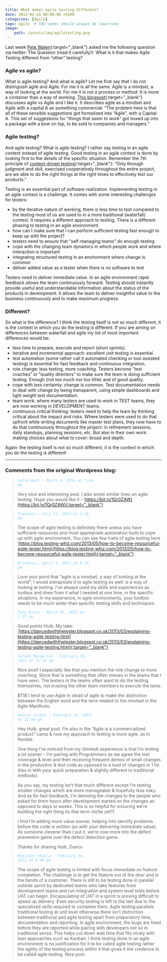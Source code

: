 ```yaml
---
title: What makes agile testing different?
date: 2013-02-24 00:00:00 +0100
categories: [Agile]
tags: agile  # TAG names should always be lowercase
image:
    path: /assets/img/agiletesting.png
---
```


Last week [Pete Walen](https://rhythmoftesting.blogspot.com/){:target="_blank"} asked me the following question via twitter: The Question (read it carefully!): What is it that makes Agile Testing different from “other” testing?

### Agile vs agile?

What is agile testing? And what is agile? Let me first say that I do not distinguish agile and Agile. For me it is all the same. Agile is a mindset, a way of looking at the world. For me it is not a process or method. It is more a container than a way of working. [This blogpost](https://www.rodhilton.com/2010/09/10/agile-with-a-capital-a-vs-agile-with-a-lowercase-a/){:target="_blank"} discusses agile vs Agile and I like it. It describes agile as a mindset and Agile with a capital A as something commercial: “The problem here is that all of these sensible suggestions got formalized into “Agile”, with a Capital A. This set of suggestions for “things that seem to work” got boxed up into a package with a bow on top, to be sold to companies and managers.”

### Agile testing?

And agile testing? What is agile testing? I rather say testing in an agile context instead of agile testing. Good testing in an agile context is done by looking first to the details of the specific situation. Remember the 7th principle of [context-driven testing](https://context-driven-testing.com/){:target="_blank"}: “Only through judgment and skill, exercised cooperatively throughout the entire project, are we able to do the right things at the right times to effectively test our products.”

Testing is an essential part of software realization. Implementing testing in an agile context is a challenge. It comes with some interesting challenges for testers:

- by the iterative nature of working, there is less time to test compared to the testing most of us are used to in a more traditional (waterfall) context. It requires a different approach to testing. There is a different phasing to testing in an agile environment.
- how can I make sure that I can perform sufficient testing fast enough to keep up with the project?
- testers need to ensure that “self-managing teams” do enough testing
- cope with the changing team dynamics in which people work and where interaction is important
- integrating structured testing in an environment where change is common
- deliver added value as a tester when there is no software to test

Testers need to deliver immediate value. In an agile environment rapid feedback allows the team continuously forward. Testing should instantly provide useful and understandable information about the status of the products in development. It allows the team to deliver insightful value to the business continuously and to make maximum progress.

### Different?

So what is the difference? I think the testing itself is not so much different, it is the context in which you do the testing is different. If you are aiming on differences between waterfall and agile my list of most important differences would be:
- less time to prepare, execute and report (short sprints).
- iterative and incremental approach: excellent unit testing is essential.
- test automation (some rather call it automated checking or tool assisted testing) is essential for fast feedback and continuous integration.
- role change: less testing, more coaching. Testers become “test coaches” or “quality directors” to make sure the team is doing sufficient testing. Enough (not too much nor too little) and of good quality.
- cope with less certainty: change is common. Test documentation needs to deal with change by being transparent, using simple dashboards and light weight test documentation.
- team work: where many testers are used to work in TEST teams, they are now working in DEVELOPMENT teams.
- continuous critical thinking: testers need to help the team by thinking critical about the impact and risks. Where testers were used to do that upfront while writing documents like master test plans, they now have to do that continuously throughout the project: in refinement sessions, daily standups, planning sessions, etc. But also in their own work: making choices about what to cover: broad and depth.

Again: the testing itself is not so much different, it is the context in which you do the testing is different!

---

### Comments from the original Wordpress blog:

><code style="color : lightskyblue">Sofia Hunt - March 4, 2016 at 7:48 am</code>

>Very nice and interesting post. I also wrote similar lines on agile testing. Hope you would like it – [https://bit.ly/1Qr0ZAW](https://bit.ly/1Qr0ZAW){:target="_blank"}


><code style="color : lightskyblue">Prashant - July 23, 2013 at 1:16 pm</code>

>The scope of agile testing is definitely there unless you have sufficient resources and most appropriate automation tools to cope up with agile environment. You can see few traits of agile testing here [https://blog.testing-whiz.com/2013/05/how-to-become-resourceful-agile-tester.html}(https://blog.testing-whiz.com/2013/05/how-to-become-resourceful-agile-tester.html){:target="_blank"}

><code style="color : lightskyblue">Brindusa - April 3, 2013 at 6:13 pm</code>

>Love your point that “agile is a mindset, a way of looking at the world”; I would extrapolate it to agile testing as well: is a way of looking at testing. I’ve always used my skills and experiences as toolbox and drew from it what I needed at one time, in the specific situations. In my experience, in agile environments, your toolbox needs to be much wider than specific testing skills and techniques.

><code style="color : lightskyblue">Tony Bruce - March 31, 2013 at 7:37 pm</code>

>Good points Huib. My take: [https://dancedwiththetester.blogspot.co.uk/2013/03/explaining-testing-agile-testing.html](https://dancedwiththetester.blogspot.co.uk/2013/03/explaining-testing-agile-testing.html){:target="_blank"}

><code style="color : lightskyblue">Jeroen Mengerink - February 28, 2013 at 11:36 am</code>

>Nice post! I especially like that you mention the role change to more coaching. Since that is something that often misses in the teams that I have seen. The testers in the teams often want to do the testing themselves, not trusting the other team members to execute the tests.

>BTW I tend to use Agile in stead of agile to make the distinction between the English word and the term related to the mindset in the Agile Manifesto.


><code style="color : lightskyblue">duncan nisbet - February 25, 2013 at 12:49 pm</code>

>Hey Huib, great post. I’m also in the “Agile is a commercialized product” camp & now my approach to testing is more agile, as in flexible.

>One thing I’ve noticed from my (limited) experience is that I’m testing a lot sooner – I’m pairing with Programmers as we agree the test coverage & level and then receiving frequent demos of small changes in the production & test code as opposed to a load of changes in 1 hit (ties in with your quick preparation & slightly different to traditional methods).

>As you say, my testing isn’t that much different except I’m testing smaller changes which are more manageable & hopefully less risky. And as for fast feedback, I’m demoing the changes to the people who asked for them hours after development started on the changes as opposed to days or weeks. This is so helpful for ensuring we’re building the right thing (is that term cliche yet?)

>I find I’m adding more value sooner, helping into identify problems before the code is written (as with your delivering immediate value). As someone cleverer than I put it, we’re now more into the defect prevention game over the defect detection game.

>Thanks for sharing Huib, Duncs

><code style="color : lightskyblue">Mohinder Khosla - February 24, 2013 at 8:09 pm</code>

>The scope of agile testing is limited with focus immediate on feature completion. The challenge is to get the feature out of the door and in the hands of a customer. There is still to be testing done in parallel outside sprint by dedicated teams who take features from development teams and run integration and system level tests before UAT can begin. Encapsulating of UAT in a sprint is proving difficult to speed up delivery. Even security testing is left to the last due to the specialised skills required to complete them. Agile testing parallels traditional testing at unit level otherwise there isn’t distinction between traditional and agile testing apart from preparatory time, documentation and reporting. In agile environment, the bugs are fixed before they are reported while pairing with developers not so in traditional sense. This helps cut down wait time that fits nicely with lean approaches such as Kanban. I think testing done in an agile environment is no justification for it to be called agile testing rather the agility of the testing process within it that gives it the credence to be called agile testing. Nice post.